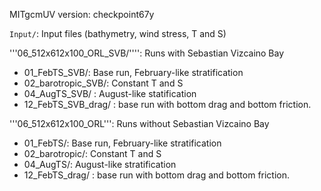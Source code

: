 MITgcmUV version:  checkpoint67y

```Input/```: Input files (bathymetry, wind stress, T and S) 

'''06_512x612x100_ORL_SVB/'''': Runs with Sebastian Vizcaino Bay


* 01_FebTS_SVB/: Base run, February-like stratification
* 02_barotropic_SVB/: Constant T and S
* 04_AugTS_SVB/ : August-like statification
* 12_FebTS_SVB_drag/ : base run with bottom drag and bottom friction.

'''06_512x612x100_ORL''': Runs without Sebastian Vizcaino Bay

* 01_FebTS/: Base run, February-like stratification
* 02_barotropic/: Constant T and S
* 04_AugTS/: August-like stratification
* 12_FebTS_drag/ : base run with bottom drag and bottom friction.


